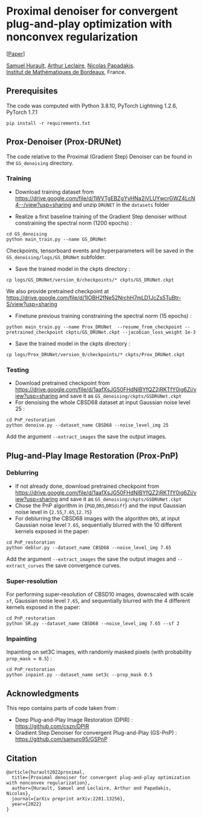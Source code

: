 # Proximal denoiser for convergent plug-and-play optimization with nonconvex regularization

[[Paper](https://arxiv.org/abs/2201.13256)]

[Samuel Hurault](https://www.math.u-bordeaux.fr/~shurault/), [Arthur Leclaire](https://www.math.u-bordeaux.fr/~aleclaire/), [Nicolas Papadakis](https://www.math.u-bordeaux.fr/~npapadak/). \
[Institut de Mathématiques de Bordeaux](https://www.math.u-bordeaux.fr/imb/spip.php), France.


## Prerequisites


The code was computed with Python 3.8.10, PyTorch Lightning 1.2.6, PyTorch 1.7.1

```
pip install -r requirements.txt
```

## Prox-Denoiser (Prox-DRUNet)

The code relative to the Proximal (Gradient Step) Denoiser can be found in the ```GS_denoising``` directory.

### Training 

- Download training dataset from https://drive.google.com/file/d/1WVTgEBZgYyHNa2iVLUYwcrGWZ4LcN4--/view?usp=sharing and unzip ```DRUNET``` in the ```datasets``` folder

- Realize a first baseline training of the Gradient Step denoiser without constraining the spectral norm (1200 epochs) :
```
cd GS_denoising
python main_train.py --name GS_DRUNet
```
Checkpoints, tensorboard events and hyperparameters will be saved in the ```GS_denoising/logs/GS_DRUNet``` subfolder. 

- Save the trained model in the ckpts directory :  
```
cp logs/GS_DRUNet/version_0/checkpoints/* ckpts/GS_DRUNet.ckpt
```
We also provide pretrained checkpoint at https://drive.google.com/file/d/1IOBH2fNe52NrchH7mLD1JcZs5TuBtr-S/view?usp=sharing

- Finetune previous training constraining the spectral norm (15 epochs) : 
```
python main_train.py --name Prox_DRUNet  --resume_from_checkpoint --pretrained_checkpoint ckpts/GS_DRUNet.ckpt --jacobian_loss_weight 1e-3 
```
- Save the trained model in the ckpts directory :  
```
cp logs/Prox_DRUNet/version_0/checkpoints/* ckpts/Prox_DRUNet.ckpt
```

### Testing

- Download pretrained checkpoint from https://drive.google.com/file/d/1aafXsJG50FHdNIBYfQZ2jRKTfY0ig6Zi/view?usp=sharing and save it as ```GS_denoising/ckpts/GSDRUNet.ckpt```
- For denoising the whole CBSD68 dataset at input Gaussian noise level 25 :
```
cd PnP_restoration
python denoise.py --dataset_name CBSD68 --noise_level_img 25
```
Add the argument ```--extract_images``` the save the output images.

## Plug-and-Play Image Restoration (Prox-PnP)

### Deblurring

- If not already done, download pretrained checkpoint from https://drive.google.com/file/d/1aafXsJG50FHdNIBYfQZ2jRKTfY0ig6Zi/view?usp=sharing and save it as ```GS_denoising/ckpts/GSDRUNet.ckpt```
- Chose the PnP algorithm in {```PGD```,```DRS```,```DRSdiff```} and the input Gaussian noise level in {```2.55```,```7.65```,```12.75```}
- For deblurring the CBSD68 images with the algorithm ```DRS```, at input Gaussian noise level ```7.65```, sequentially blurred with the 10 different kernels exposed in the paper:
```
cd PnP_restoration
python deblur.py --dataset_name CBSD68 --noise_level_img 7.65 
```

Add the argument ```--extract_images``` the save the output images and ```--extract_curves``` the save convergence curves.


### Super-resolution

For performing super-resolution of CBSD10 images, downscaled with scale ```sf```, Gaussian noise level ```7.65```, and  sequentially blurred with the 4 different kernels exposed in the paper:
```
cd PnP_restoration
python SR.py --dataset_name CBSD68 --noise_level_img 7.65 --sf 2
```

### Inpainting
Inpainting on set3C images, with randomly masked pixels (with probability ```prop_mask = 0.5```) :
```
cd PnP_restoration
python inpaint.py --dataset_name set3c --prop_mask 0.5
```




## Acknowledgments

This repo contains parts of code taken from : 
- Deep Plug-and-Play Image Restoration (DPIR) : https://github.com/cszn/DPIR 
- Gradient Step Denoiser for convergent Plug-and-Play (GS-PnP) : https://github.com/samuro95/GSPnP

## Citation 
```
@article{hurault2022proximal,
  title={Proximal denoiser for convergent plug-and-play optimization with nonconvex regularization},
  author={Hurault, Samuel and Leclaire, Arthur and Papadakis, Nicolas},
  journal={arXiv preprint arXiv:2201.13256},
  year={2022}
}

```
